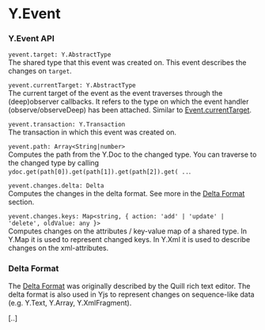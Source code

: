 # Y.Event

### Y.Event API

`yevent.target: Y.AbstractType`  
    The shared type that this event was created on. This event describes the changes on `target`.

`yevent.currentTarget: Y.AbstractType`  
    The current target of the event as the event traverses through the \(deep\)observer callbacks. It refers to the type on which the event handler \(observe/observeDeep\) has been attached. Similar to [Event.currentTarget](https://developer.mozilla.org/en-US/docs/Web/API/Event/currentTarget).

`yevent.transaction: Y.Transaction`  
    The transaction in which this event was created on.

`yevent.path: Array<String|number>`   
    Computes the path from the Y.Doc to the changed type. You can traverse to the changed type by calling `ydoc.get(path[0]).get(path[1]).get(path[2]).get( ..`.

`yevent.changes.delta: Delta`  
    Computes the changes in the delta format. See more in the [Delta Format](y.event.md#delta-format) section.

`yevent.changes.keys: Map<string, { action: 'add' | 'update' | 'delete', oldValue: any }>`  
    Computes changes on the attributes / key-value map of a shared type. In Y.Map it is used to represent  changed keys. In Y.Xml it is used to describe changes on the xml-attributes.

### Delta Format

The [Delta Format](https://quilljs.com/docs/delta/) was originally described by the Quill rich text editor. The delta format is also used in Yjs to represent changes on sequence-like data \(e.g. Y.Text, Y.Array, Y.XmlFragment\).



\[..\]









